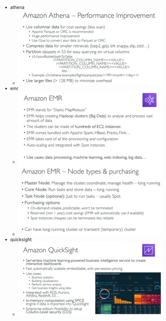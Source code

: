 - athena
  - ![img_1.png](img_1.png)
- emr
  - ![img_2.png](img_2.png)
  - ![img_3.png](img_3.png)
- quicksight
  - ![img_4.png](img_4.png)
